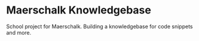# Maerschalk Knowledgebase
School project for Maerschalk. Building a knowledgebase for code snippets and more.
